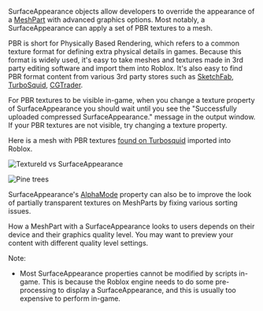 SurfaceAppearance objects allow developers to override the appearance of a
[MeshPart](https://create.roblox.com/docs/reference/engine/classes/MeshPart) with advanced graphics options. Most notably, a SurfaceAppearance
can apply a set of PBR textures to a mesh.

PBR is short for Physically Based Rendering, which refers to a common texture
format for defining extra physical details in games. Because this format is
widely used, it's easy to take meshes and textures made in 3rd party editing
software and import them into Roblox. It's also easy to find PBR format
content from various 3rd party stores such as [SketchFab][1], [TurboSquid][2],
[CGTrader][3].

For PBR textures to be visible in-game, when you change a texture property of
SurfaceAppearance you should wait until you see the "Successfully uploaded
compressed SurfaceAppearance." message in the output window. If your PBR
textures are not visible, try changing a texture property.

Here is a mesh with PBR textures [found on Turbosquid][5] imported into
Roblox.

![TextureId vs SurfaceAppearance][4]

![Pine trees][6]

SurfaceAppearance's [AlphaMode](https://create.roblox.com/docs/reference/engine/classes/SurfaceAppearance#AlphaMode) property can also
be to improve the look of partially transparent textures on MeshParts by
fixing various sorting issues.

How a MeshPart with a SurfaceAppearance looks to users depends on their device
and their graphics quality level. You may want to preview your content with
different quality level settings.

Note:

- Most SurfaceAppearance properties cannot be modified by scripts in-game.
  This is because the Roblox engine needs to do some pre-processing to display
  a SurfaceAppearance, and this is usually too expensive to perform in-game.

[1]:
  https://sketchfab.com/search?q=pbr%20object&sort_by=-relevance&type=models
[2]: https://www.turbosquid.com/Search/3D-Models/free/pbr
[3]: http://cgtrader.com/pbr-3d-models?polygons=lt_5k
[4]: https://prod.docsiteassets.roblox.com/assets/bltd50936403ef1c135/meshpart-vs-sa.png
[5]:
  https://www.turbosquid.com/3d-models/3d-model-fantasy-sword---ready/1119210
[6]: https://prod.docsiteassets.roblox.com/assets/bltab4ab6ba1c003d12/pinetrees.png
